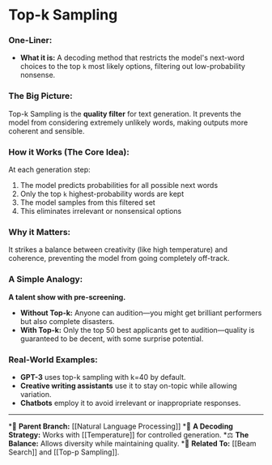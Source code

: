 # Top-k Sampling

### One-Liner:
*   **What it is:** A decoding method that restricts the model's next-word choices to the top `k` most likely options, filtering out low-probability nonsense.

### The Big Picture:
Top-k Sampling is the **quality filter** for text generation. It prevents the model from considering extremely unlikely words, making outputs more coherent and sensible.

### How it Works (The Core Idea):
At each generation step:
1.  The model predicts probabilities for all possible next words
2.  Only the top `k` highest-probability words are kept
3.  The model samples from this filtered set
4.  This eliminates irrelevant or nonsensical options

### Why it Matters:
It strikes a balance between creativity (like high temperature) and coherence, preventing the model from going completely off-track.

### A Simple Analogy:
**A talent show with pre-screening.**
*   **Without Top-k:** Anyone can audition—you might get brilliant performers but also complete disasters.
*   **With Top-k:** Only the top 50 best applicants get to audition—quality is guaranteed to be decent, with some surprise potential.

### Real-World Examples:
*   **GPT-3** uses top-k sampling with k=40 by default.
*   **Creative writing assistants** use it to stay on-topic while allowing variation.
*   **Chatbots** employ it to avoid irrelevant or inappropriate responses.

---
*🌳 **Parent Branch:** [[Natural Language Processing]]
*🎯 **A Decoding Strategy:** Works with [[Temperature]] for controlled generation.
*⚖️ **The Balance:** Allows diversity while maintaining quality.
*🔗 **Related To:** [[Beam Search]] and [[Top-p Sampling]].
